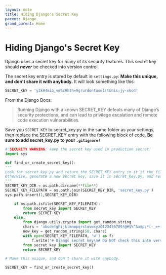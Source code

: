 ```yaml
---
layout: note
title: Hiding Django's Secret Key
parent: Django
grand_parent: Home
---
```


# Hiding Django's Secret Key

Django uses a secret key for many of its security features. This secret key should **_never_** be checked into version control.

The secret key entry is stored by default in `settings.py`: **Make this unique, and don't share it with anybody.** It will look something like this:

```py
SECRET_KEY = 'y2k94mib_ve%c9hth=9grurdontuse1(t&his;jy-xkcd'
```

From the Django Docs:

> Running Django with a known SECRET_KEY defeats many of Django’s security protections, and can lead to privilege escalation and remote code execution vulnerabilities.

Save you `SECRET_KEY` to secret_key.py in the same folder as your settings, then replace the SECRET_KEY entry with the following block of code. **Be sure to add secret_key.py to your `.gitignore!`**

```py
# SECURITY WARNING: keep the secret key used in production secret!
import sys

def find_or_create_secret_key():
"""
Look for secret_key.py and return the SECRET_KEY entry in it if the file exists.
Otherwise, generate a new secret key, save it in secret_key.py, and return the key.
"""
SECRET_KEY_DIR = os.path.dirname(**file**)
SECRET_KEY_FILEPATH = os.path.join(SECRET_KEY_DIR, 'secret_key.py')
sys.path.insert(1,SECRET_KEY_DIR)

    if os.path.isfile(SECRET_KEY_FILEPATH):
        from secret_key import SECRET_KEY
        return SECRET_KEY
    else:
        from django.utils.crypto import get_random_string
        chars = 'abcdefghijklmnopqrstuvwxyz0123456789!@#$%^&amp;*(-_=+)'
        new_key = get_random_string(50, chars)
        with open(SECRET_KEY_FILEPATH, 'w') as f:
            f.write("# Django secret key\n# Do NOT check this into version control.\n\nSECRET_KEY = '%s'\n" % new_key)
        from secret_key import SECRET_KEY
        return SECRET_KEY

# Make this unique, and don't share it with anybody.

SECRET_KEY = find_or_create_secret_key()
```
